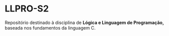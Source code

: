 # LLPRO-S2
Repositório destinado à disciplina de <strong> Lógica e Linguagem de Programação, </strong> baseada nos fundamentos da linguagem C.
